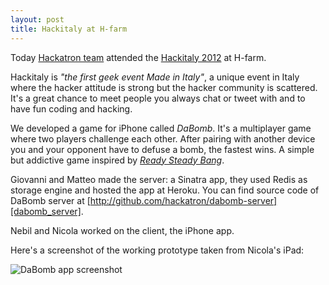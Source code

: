 ```yaml
---
layout: post
title: Hackitaly at H-farm
---
```


[team]: http://hackatron.github.com/about.html
[hackitaly_2012]: http://hackitaly.org/post/26704644261/programma-hackitaly-camp-ing-21-22-luglio-h-farm
[ready_steady_bang]: http://chambersjudd.com/readysteadybang
[dabomb_server]: http://github.com/hackatron/dabomb-server

Today [Hackatron team][team] attended the [Hackitaly 2012][hackitaly_2012] at H-farm.

Hackitaly is *"the first geek event Made in Italy"*, a unique event in Italy where the hacker attitude is strong but the hacker community is scattered. It's a great chance to meet people you always chat or tweet with and to have fun coding and hacking.

We developed a game for iPhone called *DaBomb*. It's a multiplayer game where two players challenge each other. After pairing with another device you and your opponent have to defuse a bomb, the fastest wins. A simple but addictive game inspired by [*Ready Steady Bang*][ready_steady_bang].

Giovanni and Matteo made the server: a Sinatra app, they used Redis as storage engine and hosted the app at Heroku. You can find source code of DaBomb server at [http://github.com/hackatron/dabomb-server][dabomb_server].

Nebil and Nicola worked on the client, the iPhone app.

Here's a screenshot of the working prototype taken from Nicola's iPad:

![DaBomb app screenshot](http://p.twimg.com/Aye_GyECUAAQ4N-.png:small)